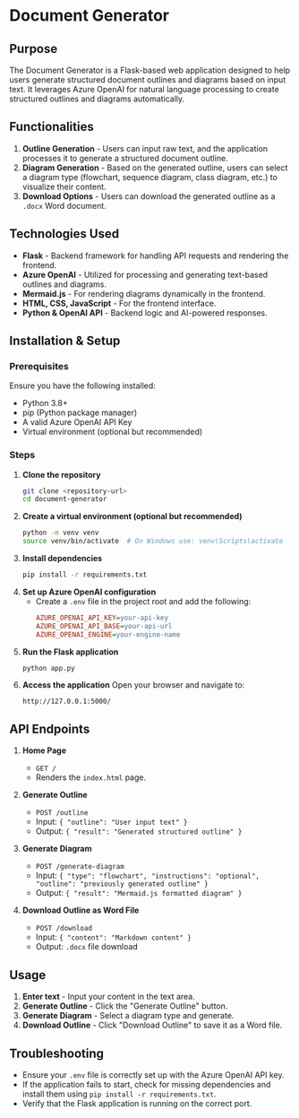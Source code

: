 # Document Generator

## Purpose

The Document Generator is a Flask-based web application designed to help users generate structured document outlines and diagrams based on input text. It leverages Azure OpenAI for natural language processing to create structured outlines and diagrams automatically.

## Functionalities

1. **Outline Generation** - Users can input raw text, and the application processes it to generate a structured document outline.
2. **Diagram Generation** - Based on the generated outline, users can select a diagram type (flowchart, sequence diagram, class diagram, etc.) to visualize their content.
3. **Download Options** - Users can download the generated outline as a `.docx` Word document.

## Technologies Used

- **Flask** - Backend framework for handling API requests and rendering the frontend.
- **Azure OpenAI** - Utilized for processing and generating text-based outlines and diagrams.
- **Mermaid.js** - For rendering diagrams dynamically in the frontend.
- **HTML, CSS, JavaScript** - For the frontend interface.
- **Python & OpenAI API** - Backend logic and AI-powered responses.

## Installation & Setup

### Prerequisites

Ensure you have the following installed:

- Python 3.8+
- pip (Python package manager)
- A valid Azure OpenAI API Key
- Virtual environment (optional but recommended)

### Steps

1. **Clone the repository**
   ```bash
   git clone <repository-url>
   cd document-generator
   ```
2. **Create a virtual environment (optional but recommended)**
   ```bash
   python -m venv venv
   source venv/bin/activate  # On Windows use: venv\Scripts\activate
   ```
3. **Install dependencies**
   ```bash
   pip install -r requirements.txt
   ```
4. **Set up Azure OpenAI configuration**
   - Create a `.env` file in the project root and add the following:
     ```ini
     AZURE_OPENAI_API_KEY=your-api-key
     AZURE_OPENAI_API_BASE=your-api-url
     AZURE_OPENAI_ENGINE=your-engine-name
     ```
5. **Run the Flask application**
   ```bash
   python app.py
   ```
6. **Access the application**
   Open your browser and navigate to:
   ```
   http://127.0.0.1:5000/
   ```

## API Endpoints

1. **Home Page**

   - `GET /`
   - Renders the `index.html` page.

2. **Generate Outline**

   - `POST /outline`
   - Input: `{ "outline": "User input text" }`
   - Output: `{ "result": "Generated structured outline" }`

3. **Generate Diagram**

   - `POST /generate-diagram`
   - Input: `{ "type": "flowchart", "instructions": "optional", "outline": "previously generated outline" }`
   - Output: `{ "result": "Mermaid.js formatted diagram" }`

4. **Download Outline as Word File**

   - `POST /download`
   - Input: `{ "content": "Markdown content" }`
   - Output: `.docx` file download

## Usage

1. **Enter text** - Input your content in the text area.
2. **Generate Outline** - Click the "Generate Outline" button.
3. **Generate Diagram** - Select a diagram type and generate.
4. **Download Outline** - Click "Download Outline" to save it as a Word file.

## Troubleshooting

- Ensure your `.env` file is correctly set up with the Azure OpenAI API key.
- If the application fails to start, check for missing dependencies and install them using `pip install -r requirements.txt`.
- Verify that the Flask application is running on the correct port.
